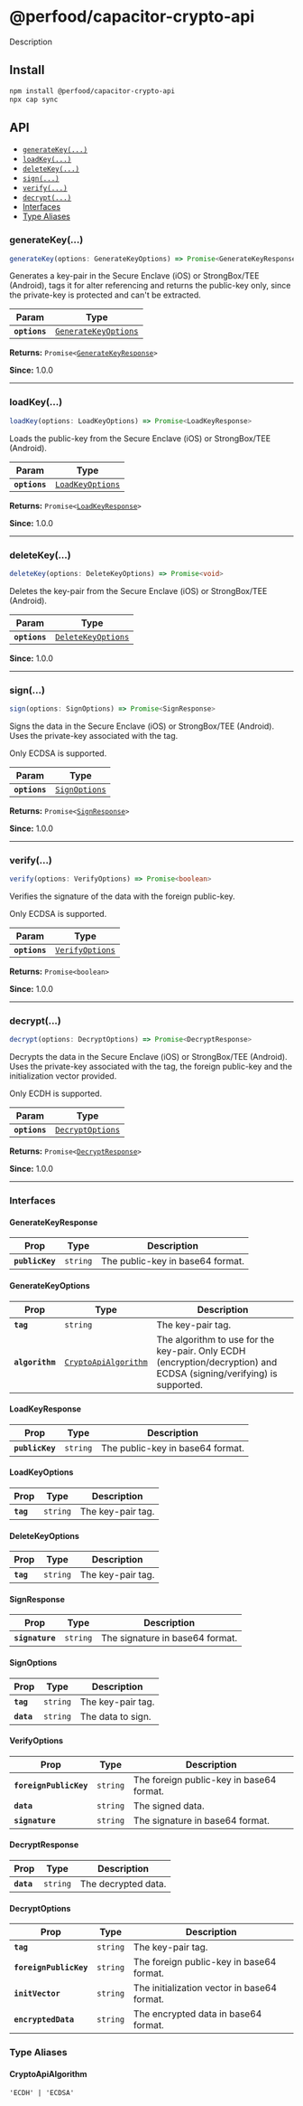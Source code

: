 # @perfood/capacitor-crypto-api

Description

## Install

```bash
npm install @perfood/capacitor-crypto-api
npx cap sync
```

## API

<docgen-index>

* [`generateKey(...)`](#generatekey)
* [`loadKey(...)`](#loadkey)
* [`deleteKey(...)`](#deletekey)
* [`sign(...)`](#sign)
* [`verify(...)`](#verify)
* [`decrypt(...)`](#decrypt)
* [Interfaces](#interfaces)
* [Type Aliases](#type-aliases)

</docgen-index>

<docgen-api>
<!--Update the source file JSDoc comments and rerun docgen to update the docs below-->

### generateKey(...)

```typescript
generateKey(options: GenerateKeyOptions) => Promise<GenerateKeyResponse>
```

Generates a key-pair in the Secure Enclave (iOS) or StrongBox/TEE (Android),
tags it for alter referencing and returns the public-key only,
since the private-key is protected and can't be extracted.

| Param         | Type                                                              |
| ------------- | ----------------------------------------------------------------- |
| **`options`** | <code><a href="#generatekeyoptions">GenerateKeyOptions</a></code> |

**Returns:** <code>Promise&lt;<a href="#generatekeyresponse">GenerateKeyResponse</a>&gt;</code>

**Since:** 1.0.0

--------------------


### loadKey(...)

```typescript
loadKey(options: LoadKeyOptions) => Promise<LoadKeyResponse>
```

Loads the public-key from the Secure Enclave (iOS) or StrongBox/TEE (Android).

| Param         | Type                                                      |
| ------------- | --------------------------------------------------------- |
| **`options`** | <code><a href="#loadkeyoptions">LoadKeyOptions</a></code> |

**Returns:** <code>Promise&lt;<a href="#loadkeyresponse">LoadKeyResponse</a>&gt;</code>

**Since:** 1.0.0

--------------------


### deleteKey(...)

```typescript
deleteKey(options: DeleteKeyOptions) => Promise<void>
```

Deletes the key-pair from the Secure Enclave (iOS) or StrongBox/TEE (Android).

| Param         | Type                                                          |
| ------------- | ------------------------------------------------------------- |
| **`options`** | <code><a href="#deletekeyoptions">DeleteKeyOptions</a></code> |

**Since:** 1.0.0

--------------------


### sign(...)

```typescript
sign(options: SignOptions) => Promise<SignResponse>
```

Signs the data in the Secure Enclave (iOS) or StrongBox/TEE (Android).
Uses the private-key associated with the tag.

Only ECDSA is supported.

| Param         | Type                                                |
| ------------- | --------------------------------------------------- |
| **`options`** | <code><a href="#signoptions">SignOptions</a></code> |

**Returns:** <code>Promise&lt;<a href="#signresponse">SignResponse</a>&gt;</code>

**Since:** 1.0.0

--------------------


### verify(...)

```typescript
verify(options: VerifyOptions) => Promise<boolean>
```

Verifies the signature of the data with the foreign public-key.

Only ECDSA is supported.

| Param         | Type                                                    |
| ------------- | ------------------------------------------------------- |
| **`options`** | <code><a href="#verifyoptions">VerifyOptions</a></code> |

**Returns:** <code>Promise&lt;boolean&gt;</code>

**Since:** 1.0.0

--------------------


### decrypt(...)

```typescript
decrypt(options: DecryptOptions) => Promise<DecryptResponse>
```

Decrypts the data in the Secure Enclave (iOS) or StrongBox/TEE (Android).
Uses the private-key associated with the tag, the foreign public-key
and the initialization vector provided.

Only ECDH is supported.

| Param         | Type                                                      |
| ------------- | --------------------------------------------------------- |
| **`options`** | <code><a href="#decryptoptions">DecryptOptions</a></code> |

**Returns:** <code>Promise&lt;<a href="#decryptresponse">DecryptResponse</a>&gt;</code>

**Since:** 1.0.0

--------------------


### Interfaces


#### GenerateKeyResponse

| Prop            | Type                | Description                      |
| --------------- | ------------------- | -------------------------------- |
| **`publicKey`** | <code>string</code> | The public-key in base64 format. |


#### GenerateKeyOptions

| Prop            | Type                                                              | Description                                                                                                          |
| --------------- | ----------------------------------------------------------------- | -------------------------------------------------------------------------------------------------------------------- |
| **`tag`**       | <code>string</code>                                               | The key-pair tag.                                                                                                    |
| **`algorithm`** | <code><a href="#cryptoapialgorithm">CryptoApiAlgorithm</a></code> | The algorithm to use for the key-pair. Only ECDH (encryption/decryption) and ECDSA (signing/verifying) is supported. |


#### LoadKeyResponse

| Prop            | Type                | Description                      |
| --------------- | ------------------- | -------------------------------- |
| **`publicKey`** | <code>string</code> | The public-key in base64 format. |


#### LoadKeyOptions

| Prop      | Type                | Description       |
| --------- | ------------------- | ----------------- |
| **`tag`** | <code>string</code> | The key-pair tag. |


#### DeleteKeyOptions

| Prop      | Type                | Description       |
| --------- | ------------------- | ----------------- |
| **`tag`** | <code>string</code> | The key-pair tag. |


#### SignResponse

| Prop            | Type                | Description                     |
| --------------- | ------------------- | ------------------------------- |
| **`signature`** | <code>string</code> | The signature in base64 format. |


#### SignOptions

| Prop       | Type                | Description       |
| ---------- | ------------------- | ----------------- |
| **`tag`**  | <code>string</code> | The key-pair tag. |
| **`data`** | <code>string</code> | The data to sign. |


#### VerifyOptions

| Prop                   | Type                | Description                              |
| ---------------------- | ------------------- | ---------------------------------------- |
| **`foreignPublicKey`** | <code>string</code> | The foreign public-key in base64 format. |
| **`data`**             | <code>string</code> | The signed data.                         |
| **`signature`**        | <code>string</code> | The signature in base64 format.          |


#### DecryptResponse

| Prop       | Type                | Description         |
| ---------- | ------------------- | ------------------- |
| **`data`** | <code>string</code> | The decrypted data. |


#### DecryptOptions

| Prop                   | Type                | Description                                 |
| ---------------------- | ------------------- | ------------------------------------------- |
| **`tag`**              | <code>string</code> | The key-pair tag.                           |
| **`foreignPublicKey`** | <code>string</code> | The foreign public-key in base64 format.    |
| **`initVector`**       | <code>string</code> | The initialization vector in base64 format. |
| **`encryptedData`**    | <code>string</code> | The encrypted data in base64 format.        |


### Type Aliases


#### CryptoApiAlgorithm

<code>'ECDH' | 'ECDSA'</code>

</docgen-api>
